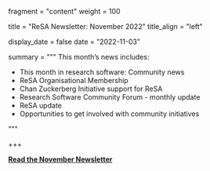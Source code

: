 fragment = "content" 
weight = 100

title = "ReSA Newsletter: November 2022" 
title_align = "left"

display_date = false 
date = "2022-11-03"

summary = """ 
This month’s news includes:

* This month in research software: Community news
* ReSA Organisational Membership
* Chan Zuckerberg Initiative support for ReSA
* Research Software Community Forum - monthly update
* ReSA update
* Opportunities to get involved with community initiatives

"""

+++

**[Read the November Newsletter](https://preview.mailerlite.io/preview/778129/emails/114349164517656560)**
